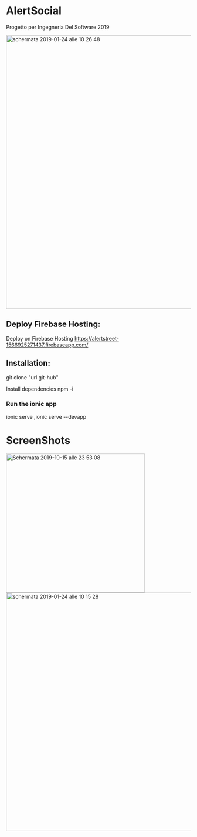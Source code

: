 # AlertSocial
Progetto per Ingegneria Del Software 2019 

<img width="744" alt="schermata 2019-01-24 alle 10 26 48" src="">


## Deploy Firebase Hosting:
Deploy on Firebase Hosting https://alertstreet-1566925271437.firebaseapp.com/

## Installation:
git clone "url git-hub"

Install dependencies npm -i

### Run the ionic app

 ionic serve ,ionic serve --devapp

# ScreenShots

<img width="378" alt="Schermata 2019-10-15 alle 23 53 08" src="https://user-images.githubusercontent.com/25299965/66873475-d47cbe80-efa8-11e9-8d83-ffe8080f6f3f.png">
<img width="648" alt="schermata 2019-01-24 alle 10 15 28" src="">
